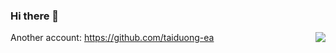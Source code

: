 ### Hi there 👋
<a href="#">
<img align="right" src="https://github-readme-stats.vercel.app/api?username=imbaggaarm&count_private=true&show_icons=true&hide_border=true&icon_color=586069&title_color=a0a9af">
</a>

Another account: https://github.com/taiduong-ea
